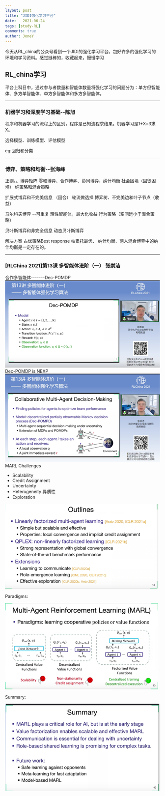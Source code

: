 ```yaml
---
layout: post
title: "JIDI强化学习平台"
date:   2021-06-24
tags: [study-RL]
comments: true
author: JoneY
---
```


今天从RL_china的公众号看到一个JIDI的强化学习平台。包好许多的强化学习的环境和学习资料。感觉挺棒的，收藏起来，慢慢学习
<!-- more -->

## RL_china学习


平台上科目中，通过参与者数量和智能体数量将强化学习的问题分为：单方但智能体、多方单智能体、单方多智能体和多方多智能体。
 
* * *
### 机器学习和深度学习基础--陈旭
程序和机器学习的流程上的区别，程序是已知流程求结果。机器学习是1+X=3求X。

选择模型、训练模型、评估模型

eg:回归和分类


* * *
### 博弈、策略和均衡--张海峰
正则。。博弈矩阵
    零和博弈、合作博弈、协同博弈、纳什均衡
    社会困境（囚徒困境）
    纯策略和混合策略

扩展式博弈和不完美信息
    （回合）
    轮流做选择
    博弈树、不完美边和叶子节点（收益）

马尔科夫博弈
    --可重复
    理性智能体，最大化收益
    行为策略（空间远小于混合策略）

贝叶斯博弈和非完全信息
    动态贝叶斯博弈

解决方案
    占优策略Best response
    帕累托最优、
    纳什均衡、两人混合博弈中的纳什均衡是一定存在的。

* * *
### [RLChina 2021]第13课 多智能体进阶（一） 张崇洁
合作多智能体-------Dec-POMDP
![RL](/images/2021-08-09-JIDI_RL_platform/rl.png)
Dec-POMDP is NEXP
![RL](/images/2021-08-09-JIDI_RL_platform/rl2.png)
MARL Challenges
- Scalability
- Credit Assignment
- Uncertainty
- Heterogeneity 异质性
- Exploration

![RL](/images/2021-08-09-JIDI_RL_platform/3.png)

Paradigms:

![Paradigms](/images/2021-08-09-JIDI_RL_platform/paradigms.png)

Summary:

![Summary](/images/2021-08-09-JIDI_RL_platform/4.png)
